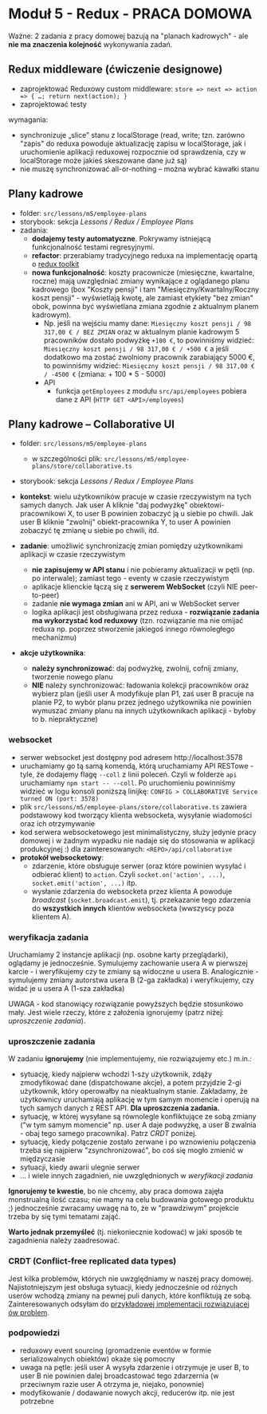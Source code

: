 # Moduł 5 - Redux - PRACA DOMOWA

Ważne: 2 zadania z pracy domowej bazują na "planach kadrowych" - ale **nie ma znaczenia kolejność** wykonywania zadań.

## Redux middleware (ćwiczenie designowe)

- zaprojektować Reduxowy custom middleware:
  `store => next => action => { …; return next(action); }`
- zaprojektować testy

wymagania:

- synchronizuje „slice” stanu z localStorage (read, write; tzn. zarówno "zapis" do reduxa powoduje aktualizację zapisu w localStorage, jak i uruchomienie aplikacji reduxowej rozpocznie od sprawdzenia, czy w localStorage może jakieś skeszowane dane już są)
- nie muszę synchronizować all-or-nothing – można wybrać kawałki stanu

## Plany kadrowe

- folder: `src/lessons/m5/employee-plans`
- storybook: sekcja *Lessons / Redux / Employee Plans*
- zadania:
  - **dodajemy testy automatyczne**. Pokrywamy istniejącą funkcjonalność testami regresyjnymi.
  - **refactor**: przerabiamy tradycyjnego reduxa na implementację opartą o [redux toolkit](https://redux-toolkit.js.org)
  - **nowa funkcjonalność**: koszty pracownicze (miesięczne, kwartalne, roczne) mają uwzględniać zmiany wynikające z oglądanego planu kadrowego (box "Koszty pensji" i tam "Miesięczny/Kwartalny/Roczny koszt pensji" - wyświetlają kwotę, ale zamiast etykiety "bez zmian" obok, powinna być wyświetlana zmiana zgodnie z aktualnym planem kadrowym).
    - Np. jeśli na wejściu mamy dane: `Miesięczny koszt pensji / 98 317,00 € / BEZ ZMIAN`
      oraz w aktualnym planie kadrowym 5 pracowników dostało podwyżkę `+100 €`, to powinniśmy widzieć: `Miesięczny koszt pensji / 98 317,00 € / +500 €`
      a jeśli dodatkowo ma zostać zwolniony pracownik zarabiający 5000 €, to powinniśmy widzieć: `Miesięczny koszt pensji / 98 317,00 € / -4500 €` (zmiana: + 100 * 5 - 5000)
    - API
      - funkcja `getEmployees` z modułu `src/api/employees` pobiera dane z API (`HTTP GET <API>/employees`)

## Plany kadrowe – Collaborative UI

- folder: `src/lessons/m5/employee-plans`
  - w szczególności plik: `src/lessons/m5/employee-plans/store/collaborative.ts`
- storybook: sekcja *Lessons / Redux / Employee Plans*
- **kontekst**: wielu użytkowników pracuje w czasie rzeczywistym na tych samych danych. Jak user A kliknie "daj podwyżkę" obiektowi-pracownikowi X, to user B powinien zobaczyć ją u siebie po chwili. Jak user B kliknie "zwolnij" obiekt-pracownika Y, to user A powinien zobaczyć tę zmianę u siebie po chwili, itd.

- **zadanie**: umożliwić synchronizację zmian pomiędzy użytkownikami aplikacji w czasie rzeczywistym
  - **nie zapisujemy w API stanu** i nie pobieramy aktualizacji w pętli (np. po interwale); zamiast tego - eventy w czasie rzeczywistym
  - aplikacje klienckie łączą się z **serwerem WebSocket** (czyli NIE peer-to-peer)
  - zadanie **nie wymaga zmian** ani w API, ani w WebSocket server
  - logika aplikacji jest obsługiwana przez reduxa - **rozwiązanie zadania ma wykorzystać kod reduxowy** (tzn. rozwiązanie ma nie omijać reduxa np. poprzez stworzenie jakiegoś innego równoległego mechanizmu)
- **akcje użytkownika**:
  - **należy synchronizować**: daj podwyżkę, zwolnij, cofnij zmiany, tworzenie nowego planu
  - **NIE** należy synchronizować: ładowania kolekcji pracowników oraz wybierz plan (jeśli user A modyfikuje plan P1, zaś user B pracuje na planie P2, to wybór planu przez jednego użytkownika nie powinien wymuszać zmiany planu na innych użytkownikach aplikacji - byłoby to b. niepraktyczne)

### websocket

- serwer websocket jest dostępny pod adresem http://localhost:3578
- uruchamiamy go tą samą komendą, którą uruchamiamy API RESTowe - tyle, że dodajemy flagę `--coll` z linii poleceń. Czyli w folderze `api` uruchamiamy `npm start -- --coll`. Po uruchomieniu powinniśmy widzieć w logu konsoli poniższą linijkę: `CONFIG > COLLABORATIVE Service turned ON (port: 3578)`
- plik `src/lessons/m5/employee-plans/store/collaborative.ts` zawiera podstawowy kod tworzący klienta websocketa, wysyłanie wiadomości oraz ich otrzymywanie
- kod serwera websocketowego jest minimalistyczny, służy jedynie pracy domowej i w żadnym wypadku nie nadaje się do stosowania w aplikacji produkcyjnej :) dla zainteresowanych: `<REPO>/api/collaborative`
- **protokół websocketowy**:
  - zdarzenie, które obsługuje serwer (oraz które powinien wysyłać i odbierać klient) to `action`. Czyli `socket.on('action', ...)`, `socket.emit('action', ...)` itp.
  - wysłanie zdarzenia do websocketa przez klienta A powoduje *broadcast* (`socket.broadcast.emit`), tj. przekazanie tego zdarzenia do **wszystkich innych** klientów websocketa (wwszyscy poza klientem A).

### weryfikacja zadania

Uruchamiamy 2 instancje aplikacji (np. osobne karty przeglądarki), oglądamy je jednocześnie. Symulujemy zachowanie usera A w pierwszej karcie - i weryfikujemy czy te zmiany są widoczne u usera B. Analogicznie - symulujemy zmiany autorstwa usera B (2-ga zakładka) i weryfikujemy, czy widać je u usera A (1-sza zakładka)

UWAGA - kod stanowiący rozwiązanie powyższych będzie stosunkowo mały. Jest wiele rzeczy, które z założenia ignorujemy (patrz niżej: *uproszczenie zadania*).

### uproszczenie zadania

W zadaniu **ignorujemy** (nie implementujemy, nie rozwiązujemy etc.) m.in.:
  - sytuację, kiedy najpierw wchodzi 1-szy użytkownik, zdąży zmodyfikować dane (dispatchowane akcje), a potem przyjdzie 2-gi użytkownik, który operowałby na nieaktualnym stanie. Zakładamy, że użytkownicy uruchamiają aplikację w tym samym momencie i operują na tych samych danych z REST API. **Dla uproszczenia zadania.**
  - sytuację, w której wysyłane są równolegle konfliktujące ze sobą zmiany ("w tym samym momencie" np. user A daje podwyżkę, a user B zwalnia - obaj tego samego pracownika). Patrz *CRDT* poniżej.
  - sytuację, kiedy połączenie zostało zerwane i po wznowieniu połączenia trzeba się najpierw "zsynchronizować", bo coś się mogło zmienić w międzyczasie
  - sytuacji, kiedy awarii ulegnie serwer
  - ... i wiele innych zagadnień, nie uwzględnionych w *weryfikacji zadania*

**Ignorujemy te kwestie**, bo nie chcemy, aby praca domowa zajęła monstrualną ilość czasu; nie mamy na celu budowania gotowego produktu ;) jednocześnie zwracamy uwagę na to, że w "prawdziwym" projekcie trzeba by się tymi tematami zająć.

**Warto jednak przemyśleć** (tj. niekoniecznie kodować) w jaki sposób te zagadnienia należy zaadresować.

### CRDT (Conflict-free replicated data types)

Jest kilka problemów, których nie uwzględniamy w naszej pracy domowej. Najistotniejszym jest obsługa sytuacji, kiedy jednocześnie od różnych userów wchodzą zmiany na pewnej puli danych, które konfliktują ze sobą. Zainteresowanych odsyłam do [przykładowej implementacji rozwiązującej ów problem](https://github.com/yjs/yjs#Yjs-CRDT-Algorithm).

### podpowiedzi

- reduxowy event sourcing (gromadzenie eventów w formie serializowalnych obiektów) okaże się pomocny
- uwaga na pętle: jeśli user A wysyła zdarzenie i otrzymuje je user B, to user B nie powinien dalej broadcastować tego zdarzernia (w przeciwnym razie user A otrzyma je, niejako, ponownie)
- modyfikowanie / dodawanie nowych akcji, reducerów itp. nie jest potrzebne
